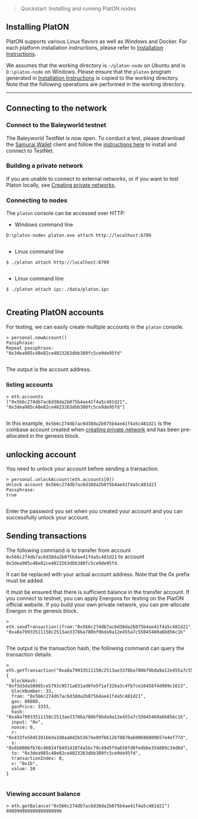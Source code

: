 ﻿
> Quickstart: Installing and running PlatON nodes

## Installing PlatON
PlatON supports various Linux flavors as well as Windows and Docker. For each platform installation instructions, please refer to [Installation Instructions](en-us/[English]-Installation-Instructions).

We assumes that the working directory is `~/platon-node` on Ubuntu and is `D:\platon-node` on Windows. Please ensure that the `platon` program generated in [Installation Instructions](en-us/[English]-Installation-Instructions) is copied to the working directory. Note that the following operations are performed in the working directory.

------

## Connecting to the network

### Connect to the Baleyworld testnet

The Baleyworld TestNet is now open. To conduct a test, please download the [Samurai Wallet](https://download.platon.network/Samurai-windows-amd64.exe) client and follow the [instructions here](en-us/[English]-Samurai-Wallet) to install and connect to TestNet.

### Building a private network
If you are unable to connect to external networks, or if you want to test Platon locally, see [Creating private networks](en-us/[English]-private-networks).

### Connecting to nodes

The `platon` console can be accessed over HTTP:
- Windows command line


```
D:\platon-node> platon.exe attach http://localhost:6789


```

- Linux command line


```
$ ./platon attach http://localhost:6789


```

- Linux command line


```
$ ./platon attach ipc:./data/platon.ipc


```

## Creating PlatON accounts
For testing, we can easily create multiple accounts in the `platon` console.


```
> personal.newAccount()
Passphrase: 
Repeat passphrase: 
"0x3dea985c48e82ce4023263dbb380fc5ce9de95fd"


```
The output is the account address.

### listing accounts


```
> eth.accounts
["0x566c274db7ac6d38da2b075b4ae41f4a5c481d21", "0x3dea985c48e82ce4023263dbb380fc5ce9de95fd"]


```
In this example, `0x566c274db7ac6d38da2b075b4ae41f4a5c481d21` is the coinbase account created when [creating private network](en-us/[English]-private-networks) and has been pre-allocated in the genesis block.

## unlocking account
You need to unlock your account before sending a transaction.


```
> personal.unlockAccount(eth.accounts[0])
Unlock account 0x566c274db7ac6d38da2b075b4ae41f4a5c481d21
Passphrase: 
true


```
Enter the password you set when you created your account and you can successfully unlock your account.

## Sending transactions
The following command is to transfer from account `0x566c274db7ac6d38da2b075b4ae41f4a5c481d21` to account `0x3dea985c48e82ce4023263dbb380fc5ce9de95fd`.

It can be replaced with your actual account address. Note that the 0x prefix must be added.

It must be ensured that there is sufficient balance in the transfer account. If you connect to testnet, you can apply Energons for testing on the PlatON official website. If you build your own private network, you can pre-allocate Energon in the genesis block.


```
> eth.sendTransaction({from:"0x566c274db7ac6d38da2b075b4ae41f4a5c481d21",to:"0x3dea985c48e82ce4023263dbb380fc5ce9de95fd",value:10,gas:88888,gasPrice:3333})
"0xa8a79933511158c2513ae3378ba780bf9bda9a12e455a7c55045469a6b856c1b"


```

The output is the transaction hash, the following command can query the transaction details.


```
> eth.getTransaction("0xa8a79933511158c2513ae3378ba780bf9bda9a12e455a7c55045469a6b856c1b")
{
  blockHash: "0xf5d3da50065ce5793c9571a031ad6fe5f1af326a3c4fb7ce16458f4d909c1613",
  blockNumber: 33,
  from: "0x566c274db7ac6d38da2b075b4ae41f4a5c481d21",
  gas: 88888,
  gasPrice: 3333,
  hash: "0xa8a79933511158c2513ae3378ba780bf9bda9a12e455a7c55045469a6b856c1b",
  input: "0x",
  nonce: 0,
  r: "0x433fe5845391b6da3d8aa0d2b53674e09fb6126f0070a600686809b57e4ef77d",
  s: "0x6b0086fb76c46024f849141074a5bc79c49d5f9a658fd0fedbbe354889c34d8d",
  to: "0x3dea985c48e82ce4023263dbb380fc5ce9de95fd",
  transactionIndex: 0,
  v: "0x1b",
  value: 10
}


```

### Viewing account balance


```
> eth.getBalance("0x566c274db7ac6d38da2b075b4ae41f4a5c481d21")
998999999999999999990


```
